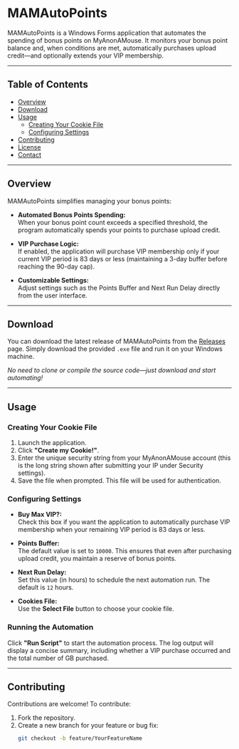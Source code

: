 # MAMAutoPoints

MAMAutoPoints is a Windows Forms application that automates the spending of bonus points on MyAnonAMouse. It monitors your bonus point balance and, when conditions are met, automatically purchases upload credit—and optionally extends your VIP membership.

---

## Table of Contents

- [Overview](#overview)
- [Download](#download)
- [Usage](#usage)
  - [Creating Your Cookie File](#creating-your-cookie-file)
  - [Configuring Settings](#configuring-settings)
- [Contributing](#contributing)
- [License](#license)
- [Contact](#contact)

---

## Overview

MAMAutoPoints simplifies managing your bonus points:
- **Automated Bonus Points Spending:**  
  When your bonus point count exceeds a specified threshold, the program automatically spends your points to purchase upload credit.
  
- **VIP Purchase Logic:**  
  If enabled, the application will purchase VIP membership only if your current VIP period is 83 days or less (maintaining a 3-day buffer before reaching the 90-day cap).

- **Customizable Settings:**  
  Adjust settings such as the Points Buffer and Next Run Delay directly from the user interface.

---

## Download

You can download the latest release of MAMAutoPoints from the [Releases](https://github.com/Plungis/MAMAutoPoints/releases) page. Simply download the provided `.exe` file and run it on your Windows machine.

*No need to clone or compile the source code—just download and start automating!*

---

## Usage

### Creating Your Cookie File

1. Launch the application.
2. Click **"Create my Cookie!"**.
3. Enter the unique security string from your MyAnonAMouse account (this is the long string shown after submitting your IP under Security settings).
4. Save the file when prompted. This file will be used for authentication.

### Configuring Settings

- **Buy Max VIP?:**  
  Check this box if you want the application to automatically purchase VIP membership when your remaining VIP period is 83 days or less.

- **Points Buffer:**  
  The default value is set to `10000`. This ensures that even after purchasing upload credit, you maintain a reserve of bonus points.

- **Next Run Delay:**  
  Set this value (in hours) to schedule the next automation run. The default is `12` hours.

- **Cookies File:**  
  Use the **Select File** button to choose your cookie file.

### Running the Automation

Click **"Run Script"** to start the automation process. The log output will display a concise summary, including whether a VIP purchase occurred and the total number of GB purchased.

---
## Contributing

Contributions are welcome! To contribute:

1. Fork the repository.
2. Create a new branch for your feature or bug fix:
   ```bash
   git checkout -b feature/YourFeatureName
